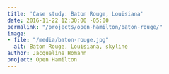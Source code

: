 ```yaml
---
title: 'Case study: Baton Rouge, Louisiana'
date: 2016-11-22 12:30:00 -05:00
permalink: "/projects/open-hamilton/baton-rouge/"
image:
- file: "/media/baton-rouge.jpg"
  alt: Baton Rouge, Louisiana, skyline
author: Jacqueline Homann
project: Open Hamilton
---
```


